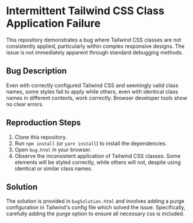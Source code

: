 # Intermittent Tailwind CSS Class Application Failure

This repository demonstrates a bug where Tailwind CSS classes are not consistently applied, particularly within complex responsive designs.  The issue is not immediately apparent through standard debugging methods.

## Bug Description

Even with correctly configured Tailwind CSS and seemingly valid class names, some styles fail to apply while others, even with identical class names in different contexts, work correctly. Browser developer tools show no clear errors.

## Reproduction Steps

1. Clone this repository.
2. Run `npm install` (or `yarn install`) to install the dependencies.
3. Open `bug.html` in your browser.
4. Observe the inconsistent application of Tailwind CSS classes.  Some elements will be styled correctly, while others will not, despite using identical or similar class names.

## Solution

The solution is provided in `bugSolution.html` and involves adding a purge configuration in Tailwind's config file which solved the issue.  Specifically, carefully adding the purge option to ensure all necessary css is included.